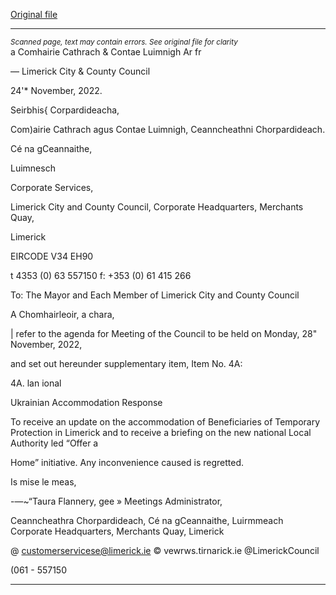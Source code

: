[Original file](https://www.limerick.ie/sites/default/files/media/documents/2022-11/Supplementary%20Agenda%20Council%20Meeting%2028.11.2022.pdf)

---
*<small>Scanned page, text may contain errors. See original file for clarity</small>*  
a Comhairie Cathrach
& Contae Luimnigh
Ar fr

— Limerick City
& County Council

24'* November, 2022.

Seirbhis{ Corpardideacha,

Com)airie Cathrach agus Contae Luimnigh,
Ceanncheathni Chorpardideach.

Cé na gCeannaithe,

Luimnesch

Corporate Services,

Limerick City and County Council,
Corporate Headquarters,
Merchants Quay,

Limerick

EIRCODE V34 EH90

t 4353 (0) 63 557150
f: +353 (0) 61 415 266

To: The Mayor and Each Member of Limerick City and County Council

A Chomhairleoir, a chara,

| refer to the agenda for Meeting of the Council to be held on Monday, 28" November, 2022,

and set out hereunder supplementary item, Item No. 4A:

4A. lan ional

Ukrainian Accommodation Response

To receive an update on the accommodation of Beneficiaries of Temporary Protection
in Limerick and to receive a briefing on the new national Local Authority led “Offer a

Home” initiative.
Any inconvenience caused is regretted.

Is mise le meas,

-—~“Taura Flannery, gee »
Meetings Administrator,

Ceanncheathra Chorpardideach, Cé na gCeannaithe, Luirmmeach
Corporate Headquarters, Merchants Quay, Limerick

@ customerservicese@limerick.ie
© vewrws.tirnarick.ie
@LimerickCouncil

(061 - 557150


---
